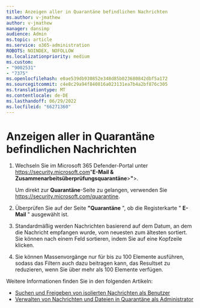 ```yaml
---
title: Anzeigen aller in Quarantäne befindlichen Nachrichten
ms.author: v-jmathew
author: v-jmathew
manager: dansimp
audience: Admin
ms.topic: article
ms.service: o365-administration
ROBOTS: NOINDEX, NOFOLLOW
ms.localizationpriority: medium
ms.custom:
- "9002531"
- "7375"
ms.openlocfilehash: e0ae539db930852e348d85b023680842dbf5a172
ms.sourcegitcommit: c4e8c29a94f840816a023131ea7b4a2bf876c305
ms.translationtype: MT
ms.contentlocale: de-DE
ms.lasthandoff: 06/29/2022
ms.locfileid: "66271360"
---
```

# <a name="view-all-quarantined-messages"></a>Anzeigen aller in Quarantäne befindlichen Nachrichten

1. Wechseln Sie im Microsoft 365 Defender-Portal unter <https://security.microsoft.com>"**E-Mail &** **Zusammenarbeitsüberprüfungsquarantäne**\>**"**\>.

   Um direkt zur **Quarantäne**-Seite zu gelangen, verwenden Sie <https://security.microsoft.com/quarantine>.

2. Überprüfen Sie auf der Seite **"Quarantäne** ", ob die Registerkarte " **E-Mail** " ausgewählt ist.
3. Standardmäßig werden Nachrichten basierend auf dem Datum, an dem die Nachricht empfangen wurde, vom neuesten zum ältesten sortiert. Sie können nach einem Feld sortieren, indem Sie auf eine Kopfzeile klicken.
4. Sie können Massenvorgänge nur für bis zu 100 Elemente ausführen, sodass das Filtern auch dazu beitragen kann, das Resultset zu reduzieren, wenn Sie über mehr als 100 Elemente verfügen.

Weitere Informationen finden Sie in den folgenden Artikeln:

- [Suchen und Freigeben von isolierten Nachrichten als Benutzer](https://docs.microsoft.com/microsoft-365/security/office-365-security/find-and-release-quarantined-messages-as-a-user)
- [Verwalten von Nachrichten und Dateien in Quarantäne als Administrator](https://docs.microsoft.com/microsoft-365/security/office-365-security/manage-quarantined-messages-and-files)
